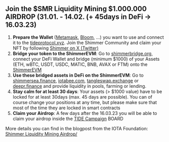 ## Join the $SMR Liquidity Mining $1.000.000 AIRDROP (31.01. - 14.02. (+ 45days in DeFi -> 16.03.23)

1. **Prepare the Wallet** ([Metamask](https://metamask.io/), [Bloom](https://bloomwallet.io/), ...) you want to use and connect it to the [tideprotocol.xyz](https://www.tideprotocol.xyz/users/spaces/1500?referralCode=Q5U65N). Join the Shimmer Community and claim your NFT by following [Shimmer on X (Twitter)](https://twitter.com/shimmernet) 
2. **Bridge your token to the ShimmerEVM**: Go to [shimmerbridge.org](https://shimmerbridge.org/bridge), connect your DeFi Wallet and bridge (minimum $1000) of your Assets (ETH, wBTC, USDT, USDC, MATIC, BNB, AVAX or FTM) onto the [ShimmerEVM](https://defillama.com/chain/ShimmerEVM)
3. **Use these bridged assets in DeFi on the ShimmerEVM**: Go to [shimmersea.finance](https://shimmersea.finance/), [iotabee.com](iotabee.com), [tangleswap.exchange](https://www.tangleswap.exchange/) or [deepr.finance](deepr.finance) and provide liquidity in pools, farming or lending.
4. **Stay calm for at least 30 days**: Your assets (> $1000 value) have to be locked for at least 30days (max. 45 days are possible). You can of course change your positions at any time, but please make sure that most of the time they are locked in smart contracts
5. **Claim your Airdrop**: A few days after the 16.03.23 you will be able to claim your airdrop inside the [TIDE Campaign](https://tideprotocol.xyz/users/campaign/58ab133e-c54c-481a-aedf-e552aef7b6f5) BOARD

More details you can find in the blogpost from the IOTA Foundation: [Shimmer Liquidity Mining Airdrop/](https://blog.shimmer.network/shimmer-liquidity-mining-airdrop/) 
